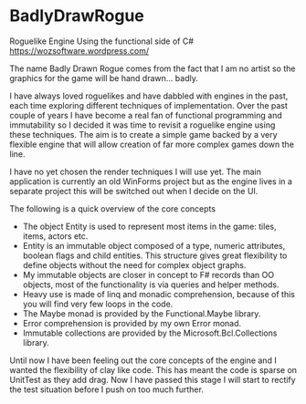 # BadlyDrawRogue
Roguelike Engine Using the functional side of C#
https://wozsoftware.wordpress.com/

The name Badly Drawn Rogue comes from the fact that I am no artist so the graphics 
for the game will be hand drawn… badly.

I have always loved roguelikes and have dabbled with engines in the past, each time
exploring different techniques of implementation. Over the past couple of years I
have become a real fan of functional programming and immutability so I decided it 
was time to revisit a roguelike engine using these techniques. The aim is to create 
a simple game backed by a very flexible engine that will allow creation of far more 
complex games down the line.

I have no yet chosen the render techniques I will use yet. The main application is 
currently an old WinForms project but as the engine lives in a separate project this 
will be switched out when I decide on the UI.

The following is a quick overview of the core concepts

- The object Entity is used to represent most items in the game: tiles, items, actors 
  etc.
- Entity is an immutable object composed of a type, numeric attributes, boolean flags
  and child entities. This structure gives great flexibility to define objects without 
  the need for complex object graphs.
- My immutable objects are closer in concept to F# records than OO objects, most of the
  functionality is via queries and helper methods.
- Heavy use is made of linq and monadic comprehension, because of this you will find very
  few loops in the code.
- The Maybe monad is provided by the Functional.Maybe library.
- Error comprehension is provided by my own Error monad.
- Immutable collections are provided by the Microsoft.Bcl.Collections library.

Until now I have been feeling out the core concepts of the engine and I wanted the
flexibility of clay like code. This has meant the code is sparse on UnitTest as they add 
drag. Now I have passed this stage I will start to rectify the test situation before I 
push on too much further.

